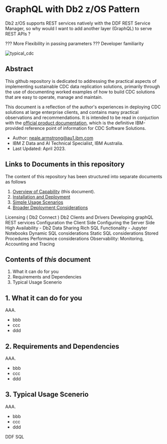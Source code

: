# GraphQL with Db2 z/OS Pattern 

Db2 z/OS supports REST services natively with the DDF REST Service Manager, so why would I want to add another layer (GraphQL) to serve REST APIs ?

??? More Flexibility in passing parameters 
??? Developer familiarity

![typical_cdc](./images/typical_cdc.JPG)




## Abstract
This github repository is dedicated to addressing the practical aspects of implementing sustainable CDC data replication solutions, primarily 
through the use of documenting worked examples of how to build CDC solutions that are easy to operate, manage and maintain.

This document is a reflection of the author's experiences in deploying CDC solutions at large enterprise clients, and contains 
many practical observations and recommendations. 
It is intended to be read in conjuction with 
the [official product documentation](https://www.ibm.com/docs/en/idr/11.4.0?topic=change-data-capture-cdc-replication), 
which is the definitive IBM-provided reference point of information for CDC Software Solutions.

* Author: neale.armstrong@au1.ibm.com
* IBM Z Data and AI Technical Specialist, IBM Australia.
* Last Updated: April 2023.


## Links to Documents in this repository
The content of this repository has been structured into separate documents as follows

1. [Overview of Capability](https://github.com/zeditor01/cdc_examples/blob/main/create_scale_sustain_cdc_systems.md) (this document).
2. [Installation and Deployment](https://github.com/zeditor01/cdc_examples/blob/main/documents/deploy_remotecdccapture_db2zos.md)
3. [Simple Usage Scenarios](https://github.com/zeditor01/cdc_examples/blob/main/documents/deploy_admintools.md)
4. [Broader Deployment Considerations](https://github.com/zeditor01/cdc_examples/blob/main/documents/deploy_chcclp_zos.md)

Licensing ( Db2 Connect )
Db2 Clients and Drivers
Developing graphQL REST services
Configuration the Client Side 
Configuring the Server Side
High Availability - Db2 Data Sharing
Rich SQL Functionality - Jupyter Notebooks
Dynamic SQL considerations
Static SQL considerations
Stored Procedures
Performance considerations
Observability: Monitoring, Accounting and Tracing 



## Contents of *this* document

1. What it can do for you
2. Requirements and Dependencies
3. Typical Usage Scenerio 



## 1. What it can do for you
AAA. 
* bbb
* ccc
* ddd 


## 2. Requirements and Dependencies
AAA. 
* bbb
* ccc
* ddd


## 3. Typical Usage Scenerio
AAA. 
* bbb
* ccc
* ddd 

DDF SQL






